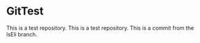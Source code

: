 # GitTest

This is a test repository.
This is a test repository.
This is a commit from the lsEli branch.
